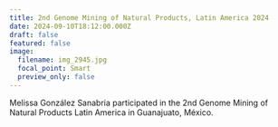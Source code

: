 ```yaml
---
title: 2nd Genome Mining of Natural Products, Latin America 2024
date: 2024-09-10T18:12:00.000Z
draft: false
featured: false
image:
  filename: img_2945.jpg
  focal_point: Smart
  preview_only: false
---
```

Melissa González Sanabria participated in the 2nd Genome Mining of Natural Products Latin America in Guanajuato, México.

